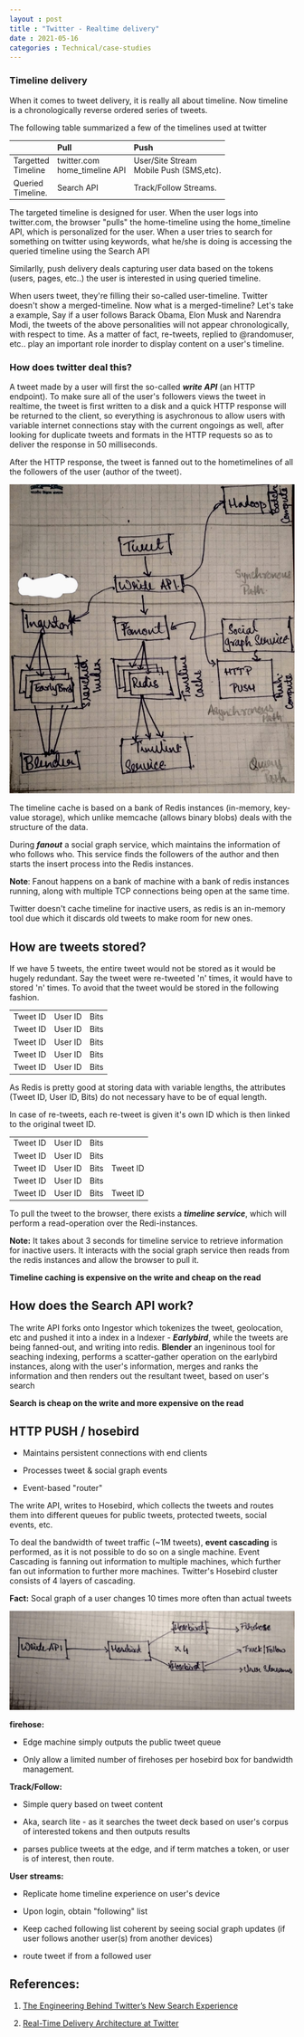 ```yaml
---
layout : post
title : "Twitter - Realtime delivery"
date : 2021-05-16
categories : Technical/case-studies
---
```



### Timeline delivery 

When it comes to tweet delivery, it is really all about timeline.
Now timeline is a chronologically reverse ordered series of tweets.

The following table summarized a few of the timelines used at twitter


|                                   |       Pull                        |         Push                               |
|:----------------------------------|:----------------------------------|:-------------------------------------------|
|Targetted<br>Timeline              |  twitter.com<br>home_timeline API |  User/Site Stream<br>Mobile Push (SMS,etc).|
|Queried<br>Timeline.               |  Search API                       |  Track/Follow Streams.                     |


The targeted timeline is designed for user. When the user logs into twitter.com, the browser "pulls" the home-timeline using the home_timeline API, which is personalized for the user. 
When a user tries to search for something on twitter using keywords, what he/she is doing is accessing the queried timeline using the Search API

Similarlly, push delivery deals capturing user data based on the tokens (users, pages, etc..) the user is interested in using queried timeline. 


When users tweet, they're filling their so-called user-timeline.
Twitter doesn't show a merged-timeline. Now what is a merged-timeline?
Let's take a example, 
Say if a user follows Barack Obama, Elon Musk and Narendra Modi, the tweets of the above personalities will not appear chronologically, with respect to time. As a matter of fact, re-tweets, replied to @randomuser, etc.. play an important role inorder to display content on a user's timeline.

### How does twitter deal this?

A tweet made by a user will first the so-called ***write API*** (an HTTP endpoint). To make sure all of the user's followers views the tweet in realtime, the tweet is first written to a disk and a quick HTTP response will be returned to the client, so everything is asychronous to allow users with variable internet connections stay with the current ongoings as well, after looking for duplicate tweets and formats in the HTTP requests so as to deliver the response in 50 milliseconds.

After the HTTP response, the tweet is fanned out to the hometimelines of all the followers of the user (author of the tweet).

![alt text](https://github.com/Hemantr05/hemantr05.github.io/blob/new_portfolio/assets/img/twitter_entire-arch.jpeg?raw=true)


The timeline cache is based on a bank of Redis instances (in-memory, key-value storage), which unlike memcache (allows binary blobs) deals with the structure of the data.

During ***fanout*** a social graph service, which maintains the information of who follows who. This service finds the followers of the author and then starts the insert process into the Redis instances. 

**Note**: Fanout happens on a bank of machine with a bank of redis instances running, along with multiple TCP connections being open at the same time.

Twitter doesn't cache timeline for inactive users, as redis is an in-memory tool due which it discards old tweets to make room for new ones.


## How are tweets stored?

If we have 5 tweets, the entire tweet would not be stored as it would be hugely redundant. Say the tweet were re-tweeted 'n' times, it would have to stored 'n' times. To avoid that the tweet would be stored in the following fashion.

|          |         |      |
|:--------:|:-------:|:----:|
| Tweet ID | User ID | Bits |
| Tweet ID | User ID | Bits |
| Tweet ID | User ID | Bits |
| Tweet ID | User ID | Bits |
| Tweet ID | User ID | Bits |

As Redis is pretty good at storing data with variable lengths, the attributes (Tweet ID, User ID, Bits) do not necessary have to be of equal length. 


In case of re-tweets, each re-tweet is given it's own ID which is then linked to the original tweet ID.

|          |         |      |          |
|:--------:|:-------:|:----:|:---------|
| Tweet ID | User ID | Bits |          |
| Tweet ID | User ID | Bits |          |
| Tweet ID | User ID | Bits | Tweet ID |
| Tweet ID | User ID | Bits |          |
| Tweet ID | User ID | Bits | Tweet ID |


To pull the tweet to the browser, there exists a ***timeline service***, which will perform a read-operation over the Redi-instances. 


**Note:** It takes about 3 seconds for timeline service to retrieve information for inactive users. It interacts with the social graph service then reads from the redis instances and allow the browser to pull it.

**Timeline caching is expensive on the write and cheap on the read**

## How does the Search API work?

The write API forks onto Ingestor which tokenizes the tweet, geolocation, etc and pushed it into a index in a Indexer - ***Earlybird***, while the tweets are being fanned-out, and writing into redis.
**Blender** an ingeninous tool for seaching indexing, performs a scatter-gather operation on the earlybird instances, along with the user's information, merges and ranks the information and then renders out the resultant tweet, based on user's search

**Search is cheap on the write and more expensive on the read**

## HTTP PUSH / hosebird

* Maintains persistent connections with end clients

* Processes tweet & social graph events

* Event-based "router"

The write API, writes to Hosebird, which collects the tweets and routes them into different queues for public tweets, protected tweets, social events, etc.

To deal the bandwidth of tweet traffic (~1M tweets), **event cascading** is performed, as it is not possible to do so on a single machine.
Event Cascading is fanning out information to multiple machines, which further fan out information to further more machines. 
Twitter's Hosebird cluster consists of 4 layers of cascading. 

**Fact:** Socal graph of a user changes 10 times more often than actual tweets


![alt text2](https://github.com/Hemantr05/hemantr05.github.io/blob/new_portfolio/assets/img/twitter_push-arch.jpeg)



**firehose:**

* Edge machine simply outputs the public tweet queue

* Only allow a limited number of firehoses per hosebird box for bandwidth management.


**Track/Follow:**

* Simple query based on tweet content 

* Aka, search lite - as it searches the tweet deck based on user's corpus of interested tokens and then outputs results

* parses publice tweets at the edge, and if term matches a token, or user is of interest, then route.


**User streams:**

* Replicate home timeline experience on user's device

* Upon login, obtain "following" list

* Keep cached following list coherent by seeing social graph updates (if user follows another user(s) from another devices)

* route tweet if from a followed user


## References:

1. [The Engineering Behind Twitter’s New Search Experience](https://blog.twitter.com/engineering/en_us/a/2011/the-engineering-behind-twitter-s-new-search-experience.html)

2. [Real-Time Delivery Architecture at Twitter](https://www.youtube.com/watch?v=J5auCY4ajK8&t=2s)



